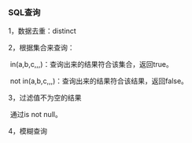 ### SQL查询

1，数据去重：distinct

2，根据集合来查询：

​	in(a,b,c,,,)：查询出来的结果符合该集合，返回true。

​	not in(a,b,c,,,)：查询出来的结果符合该结果，返回false。

3，过滤值不为空的结果

​	通过is not null。

4，模糊查询